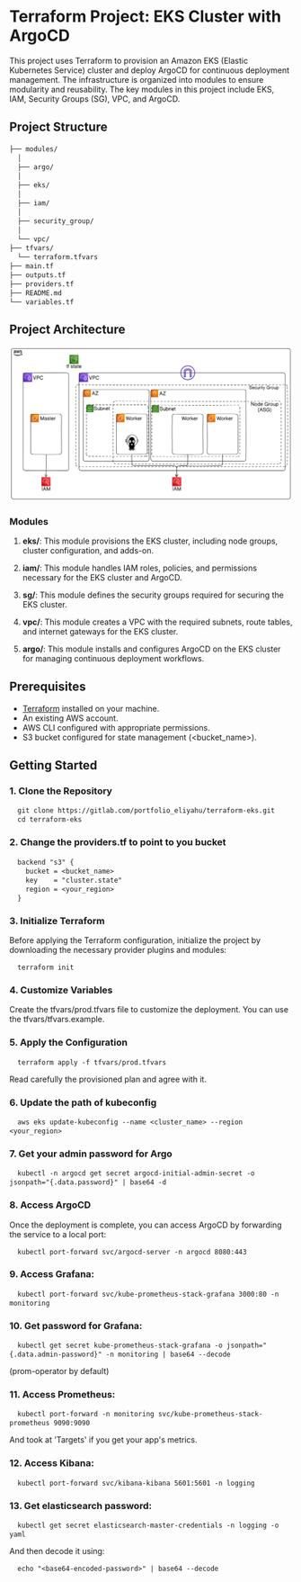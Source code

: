 # Terraform Project: EKS Cluster with ArgoCD

This project uses Terraform to provision an Amazon EKS (Elastic Kubernetes Service) cluster and deploy ArgoCD for continuous deployment management. The infrastructure is organized into modules to ensure modularity and reusability. The key modules in this project include EKS, IAM, Security Groups (SG), VPC, and ArgoCD.

## Project Structure
```
├── modules/
  │
  ├── argo/
  │
  ├── eks/
  │
  ├── iam/
  │
  ├── security_group/
  │
  └── vpc/
├── tfvars/
  └── terraform.tfvars
├── main.tf
├── outputs.tf
├── providers.tf
├── README.md
└── variables.tf
```

## Project Architecture
![Project Architecture](diagram.png)

### Modules

1. **eks/**: This module provisions the EKS cluster, including node groups, cluster configuration, and adds-on.

2. **iam/**: This module handles IAM roles, policies, and permissions necessary for the EKS cluster and ArgoCD.

3. **sg/**: This module defines the security groups required for securing the EKS cluster.

4. **vpc/**: This module creates a VPC with the required subnets, route tables, and internet gateways for the EKS cluster.

5. **argo/**: This module installs and configures ArgoCD on the EKS cluster for managing continuous deployment workflows.

## Prerequisites

- [Terraform](https://www.terraform.io/downloads.html) installed on your machine.
- An existing AWS account.
- AWS CLI configured with appropriate permissions.
- S3 bucket configured for state management (<bucket_name>).

## Getting Started

### 1. Clone the Repository

  ```
    git clone https://gitlab.com/portfolio_eliyahu/terraform-eks.git
    cd terraform-eks
  ```

### 2. Change the providers.tf to point to you bucket

  ```
    backend "s3" {
      bucket = <bucket_name>
      key    = "cluster.state"
      region = <your_region>
    }
  ```

### 3. Initialize Terraform
  Before applying the Terraform configuration, initialize the project by downloading the necessary provider plugins and modules:
  ```
    terraform init
  ```

### 4. Customize Variables
  Create the tfvars/prod.tfvars file to customize the deployment. You can use the tfvars/tfvars.example.

### 5. Apply the Configuration
  ```
    terraform apply -f tfvars/prod.tfvars
  ```
  Read carefully the provisioned plan and agree with it.

### 6. Update the path of kubeconfig
  ```
    aws eks update-kubeconfig --name <cluster_name> --region <your_region>
  ```

### 7. Get your admin password for Argo
  ```
    kubectl -n argocd get secret argocd-initial-admin-secret -o jsonpath="{.data.password}" | base64 -d
  ```

### 8. Access ArgoCD
  Once the deployment is complete, you can access ArgoCD by forwarding the service to a local port:
  ```
    kubectl port-forward svc/argocd-server -n argocd 8080:443
  ```

### 9. Access Grafana:
  ```
    kubectl port-forward svc/kube-prometheus-stack-grafana 3000:80 -n monitoring
  ```

### 10. Get password for Grafana:
  ```
    kubectl get secret kube-prometheus-stack-grafana -o jsonpath="{.data.admin-password}" -n monitoring | base64 --decode
  ```
  (prom-operator by default)

### 11. Access Prometheus:
  ```
    kubectl port-forward -n monitoring svc/kube-prometheus-stack-prometheus 9090:9090
  ```
  And took at 'Targets' if you get your app's metrics.

### 12. Access Kibana:
  ```
    kubectl port-forward svc/kibana-kibana 5601:5601 -n logging
  ```

### 13. Get elasticsearch password:
  ```
    kubectl get secret elasticsearch-master-credentials -n logging -o yaml
  ```
  And then decode it using:
  ```
    echo "<base64-encoded-password>" | base64 --decode